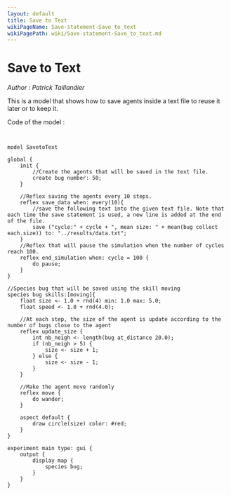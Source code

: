 ```yaml
---
layout: default
title: Save to Text
wikiPageName: Save-statement-Save_to_text
wikiPagePath: wiki/Save-statement-Save_to_text.md
---
```


[//]: # (keyword|statement_save)
[//]: # (keyword|concept_save_file)
[//]: # (keyword|concept_txt)
# Save to Text


_Author : Patrick Taillandier_

This is a model that shows how to save agents inside a text file to reuse it later or to keep it.


Code of the model : 

```


model SavetoText

global {
	init {
		//Create the agents that will be saved in the text file.
		create bug number: 50;
	}
	
	//Reflex saving the agents every 10 steps. 
	reflex save_data when: every(10){
		//save the following text into the given text file. Note that each time the save statement is used, a new line is added at the end of the file.
		save ("cycle:" + cycle + ", mean size: " + mean(bug collect each.size)) to: "../results/data.txt";
	}
	//Reflex that will pause the simulation when the number of cycles reach 100.
	reflex end_simulation when: cycle = 100 {
		do pause;
	}
}

//Species bug that will be saved using the skill moving
species bug skills:[moving]{
	float size <- 1.0 + rnd(4) min: 1.0 max: 5.0;
	float speed <- 1.0 + rnd(4.0);
	
	//At each step, the size of the agent is update according to the number of bugs close to the agent
	reflex update_size {
		int nb_neigh <- length(bug at_distance 20.0);
		if (nb_neigh > 5) {
			size <- size + 1;
		} else {
			size <- size - 1;
		}
	} 	
	
	//Make the agent move randomly
	reflex move {
		do wander;
	}
	
	aspect default {
		draw circle(size) color: #red;
	}
}

experiment main type: gui {
	output {
		display map {
			species bug;
		}
	}
}
```
